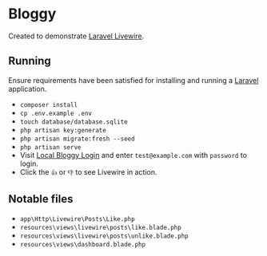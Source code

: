 # Bloggy

Created to demonstrate [Laravel Livewire](https://laravel-livewire.com/).

## Running

Ensure requirements have been satisfied for installing and running a [Laravel](https://laravel.com) application.

- `composer install`
- `cp .env.example .env`
- `touch database/database.sqlite`
- `php artisan key:generate`
- `php artisan migrate:fresh --seed`
- `php artisan serve`
- Visit [Local Bloggy Login](http://127.0.0.1:8000/login) and enter `test@example.com` with `password` to login.
- Click the `👍` or `👎` to see Livewire in action.

## Notable files

- `app\Http\Livewire\Posts\Like.php`
- `resources\views\livewire\posts\like.blade.php`
- `resources\views\livewire\posts\unlike.blade.php`
- `resources\views\dashboard.blade.php`
